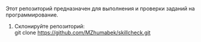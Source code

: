Этот репозиторий предназначен для выполнения и проверки заданий на программирование.  

1. Склонируйте репозиторий:  
   git clone https://github.com/MZhumabek/skillcheck.git


